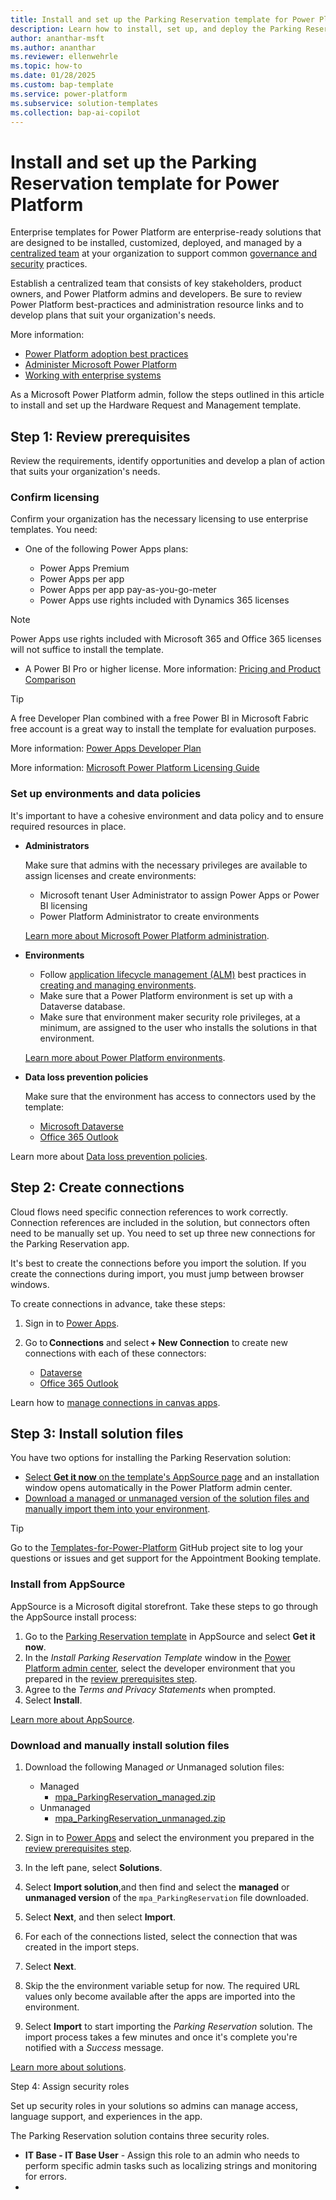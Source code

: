 ```yaml
---
title: Install and set up the Parking Reservation template for Power Platform
description: Learn how to install, set up, and deploy the Parking Reservation template for Microsoft Power Platform.
author: ananthar-msft
ms.author: ananthar
ms.reviewer: ellenwehrle
ms.topic: how-to
ms.date: 01/28/2025
ms.custom: bap-template
ms.service: power-platform
ms.subservice: solution-templates
ms.collection: bap-ai-copilot
---
```


# Install and set up the Parking Reservation template for Power Platform

Enterprise templates for Power Platform are enterprise-ready solutions that are designed to be installed, customized, deployed, and managed by a [centralized team](/power-platform/guidance/adoption/delivery-models#centralized) at your organization to support common [governance and security](/power-platform/guidance/adoption/admin-best-practices) practices.

Establish a centralized team that consists of key stakeholders, product owners, and Power Platform admins and developers. Be sure to review Power Platform best-practices and administration resource links and to develop plans that suit your organization's needs.

More information:

- [Power Platform adoption best practices](/power-platform/guidance/adoption/methodology)
- [Administer Microsoft Power Platform](/power-platform/admin/admin-documentation)
- [Working with enterprise systems](/power-apps/guidance/planning/enterprise-systems)

As a Microsoft Power Platform admin, follow the steps outlined in this article to install and set up the Hardware Request and Management template.

## Step 1: Review prerequisites

Review the requirements, identify opportunities and develop a plan of action that suits your organization's needs.

### Confirm licensing

Confirm your organization has the necessary licensing to use enterprise templates. You need:

- One of the following Power Apps plans:

  - Power Apps Premium
  - Power Apps per app
  - Power Apps per app pay-as-you-go-meter
  - Power Apps use rights included with Dynamics 365 licenses

> [!NOTE]
>
> Power Apps use rights included with Microsoft 365 and Office 365 licenses will not suffice to install the template.

- A Power BI Pro or higher license. More information: [Pricing and Product Comparison](https://powerbi.microsoft.com/pricing/)

> [!TIP]
> A free Developer Plan combined with a free Power BI in Microsoft Fabric free account is a great way to install the template for evaluation purposes.
>
> More information: [Power Apps Developer Plan](https://powerapps.microsoft.com/developerplan/)

More information: [Microsoft Power Platform Licensing Guide](https://go.microsoft.com/fwlink/?linkid=2085130)

### Set up environments and data policies

It's important to have a cohesive environment and data policy and to ensure required resources in place.

- **Administrators**

  Make sure that admins with the necessary privileges are available to assign licenses and create environments:

  - Microsoft tenant User Administrator to assign Power Apps or Power BI licensing
  - Power Platform Administrator to create environments

  [Learn more about Microsoft Power Platform administration](/power-platform/admin/).

- **Environments**

  - Follow [application lifecycle management (ALM)](/power-platform/alm/) best practices in [creating and managing environments](/power-platform/admin/create-environment).
  - Make sure that a Power Platform environment is set up with a Dataverse database.
  - Make sure that environment maker security role privileges, at a minimum, are assigned to the user who installs the solutions in that environment.

  [Learn more about Power Platform environments](/power-platform/admin/environments-overview).

- **Data loss prevention policies**

  Make sure that the environment has access to connectors used by the template:

  - [Microsoft Dataverse](/connectors/commondataserviceforapps/)
  - [Office 365 Outlook](/connectors/office365/)
  
Learn more about [Data loss prevention policies](/power-platform/admin/wp-data-loss-prevention).

## Step 2: Create connections

Cloud flows need specific connection references to work correctly. Connection references are included in the solution, but connectors often need to be manually set up. You need to set up three new connections for the Parking Reservation app.

It's best to create the connections before you import the solution. If you create the connections during import, you must jump between browser windows.

To create connections in advance, take these steps:

1. Sign in to [Power Apps](https://make.preview.powerapps.com).
1. Go to **Connections** and select **+ New Connection** to create new connections with each of these connectors:

    - [Dataverse](/connectors/commondataserviceforapps/)
    - [Office 365 Outlook](/connectors/office365/)

Learn how to [manage connections in canvas apps](/power-apps/maker/canvas-apps/add-manage-connections).

## Step 3: Install solution files

You have two options for installing the Parking Reservation solution:

- [Select **Get it now** on the template's AppSource page](#install-from-appsource) and an installation window opens automatically in the Power Platform admin center.
- [Download a managed or unmanaged version of the solution files and manually import them into your environment](#download-and-manually-install-solution-files).

> [!TIP]
>
> Go to the [Templates-for-Power-Platform](https://aka.ms/PowerPlatformTemplateSupport) GitHub project site to log your questions or issues and get support for the Appointment Booking template.

### Install from AppSource

AppSource is a Microsoft digital storefront. Take these steps to go through the AppSource install process:

1. Go to the [Parking Reservation template](<https://aka.ms/AccessParkingReservationTemplate>) in AppSource and select **Get it now**.
1. In the *Install Parking Reservation Template* window in the [Power Platform admin center](https://admin.powerplatform.microsoft.com/), select the developer environment that you prepared in the [review prerequisites step](#step-1-review-prerequisites).
1. Agree to the *Terms and Privacy Statements* when prompted.
1. Select **Install**.

[Learn more about AppSource](https://appsource.microsoft.com/en-US/).

### Download and manually install solution files

1. Download the following Managed *or* Unmanaged solution files:

    - Managed
      - [mpa_ParkingReservation_managed.zip](https://aka.ms/ParkingReservationManagedSolution)
    - Unmanaged
      - [mpa_ParkingReservation_unmanaged.zip](https://aka.ms/ParkingReservationUnManagedSolution)

1. Sign in to [Power Apps](https://make.preview.powerapps.com/) and select the environment you prepared in the [review prerequisites step](#step-1-review-prerequisites).
1. In the left pane, select **Solutions**.
1. Select **Import solution**,and then find and select the **managed** or **unmanaged version** of the `mpa_ParkingReservation` file downloaded.
1. Select **Next**, and then select **Import**.
1. For each of the connections listed, select the connection that was created in the import steps.
1. Select **Next**.
1. Skip the the environment variable setup for now. The required URL values only become available after the apps are imported into the environment.
1. Select **Import** to start importing the *Parking Reservation* solution. The import process takes a few minutes and once it's complete you're notified with a *Success* message.

[Learn more about solutions](/power-platform/alm/solution-concepts-alm).

Step 4: Assign security roles

Set up security roles in your solutions so admins can manage access, language support, and experiences in the app.

The Parking Reservation solution contains three security roles.

- **IT Base - IT Base User** - Assign this role to an admin who needs to perform specific admin tasks such as localizing strings and monitoring for errors.
- 